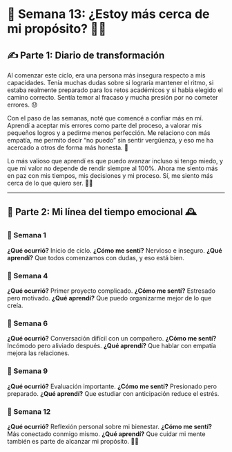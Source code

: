 # 🧠 Semana 13: ¿Estoy más cerca de mi propósito? 🧭💭

## ✍️ Parte 1: Diario de transformación

Al comenzar este ciclo, era una persona más insegura respecto a mis capacidades. Tenía muchas dudas sobre si lograría mantener el ritmo, si estaba realmente preparado para los retos académicos y si había elegido el camino correcto. Sentía temor al fracaso y mucha presión por no cometer errores. 😓

Con el paso de las semanas, noté que comencé a confiar más en mí. Aprendí a aceptar mis errores como parte del proceso, a valorar mis pequeños logros y a pedirme menos perfección. Me relaciono con más empatía, me permito decir “no puedo” sin sentir vergüenza, y eso me ha acercado a otros de forma más honesta. 🤝

Lo más valioso que aprendí es que puedo avanzar incluso si tengo miedo, y que mi valor no depende de rendir siempre al 100%. Ahora me siento más en paz con mis tiempos, mis decisiones y mi proceso. Sí, me siento más cerca de lo que quiero ser. 🌱✨

---

## 📸 Parte 2: Mi línea del tiempo emocional 🕰️

### 📍 Semana 1
**¿Qué ocurrió?** Inicio de ciclo.
**¿Cómo me sentí?** Nervioso e inseguro.
**¿Qué aprendí?** Que todos comenzamos con dudas, y eso está bien.

### 📍 Semana 4
**¿Qué ocurrió?** Primer proyecto complicado.
**¿Cómo me sentí?** Estresado pero motivado.
**¿Qué aprendí?** Que puedo organizarme mejor de lo que creía.

### 📍 Semana 6
**¿Qué ocurrió?** Conversación difícil con un compañero.
**¿Cómo me sentí?** Incómodo pero aliviado después.
**¿Qué aprendí?** Que hablar con empatía mejora las relaciones.

### 📍 Semana 9
**¿Qué ocurrió?** Evaluación importante.
**¿Cómo me sentí?** Presionado pero preparado.
**¿Qué aprendí?** Que estudiar con anticipación reduce el estrés.

### 📍 Semana 12
**¿Qué ocurrió?** Reflexión personal sobre mi bienestar.
**¿Cómo me sentí?** Más conectado conmigo mismo.
**¿Qué aprendí?** Que cuidar mi mente también es parte de alcanzar mi propósito. 💬🧭
